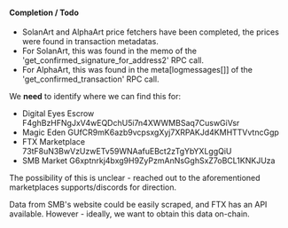 #### Completion / Todo

* SolanArt and AlphaArt price fetchers have been completed, the prices were found in transaction metadatas. 
* For SolanArt, this was found in the memo of the 'get_confirmed_signature_for_address2' RPC call.
* For AlphaArt, this was found in the meta[logmessages[]] of the 'get_confirmed_transaction' RPC call.

 We **need** to identify where we can find this for:

* Digital Eyes Escrow F4ghBzHFNgJxV4wEQDchU5i7n4XWWMBSaq7CuswGiVsr
* Magic Eden GUfCR9mK6azb9vcpsxgXyj7XRPAKJd4KMHTTVvtncGgp
* FTX Marketplace 73tF8uN3BwVzUzwETv59WNAafuEBct2zTgYbYXLggQiU
* SMB Market G6xptnrkj4bxg9H9ZyPzmAnNsGghSxZ7oBCL1KNKJUza

The possibility of this is unclear - reached out to the aforementioned marketplaces supports/discords for direction.

Data from SMB's website could be easily scraped, and FTX has an API available. However - ideally, we want to obtain this data on-chain.
